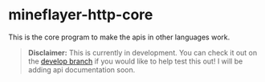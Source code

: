 # mineflayer-http-core
This is the core program to make the apis in other languages work.

> **Disclaimer:** This is currently in development. You can check it out on the [develop branch](https://github.com/MineflayerHttp/mineflayer-http-core/tree/develop) if you would like to help test this out! I will be adding api documentation soon.
